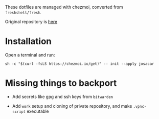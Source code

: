 These dotfiles are managed with chezmoi, converted from `freshshell/fresh`.

Original repository is [here](https://github.com/josacar/dotfiles-fresh)

# Installation

Open a terminal and run:

```
sh -c "$(curl -fsLS https://chezmoi.io/get)" -- init --apply josacar
```

# Missing things to backport

- Add secrets like gpg and ssh keys from `bitwarden`

- Add `work` setup and cloning of private repository, and make `.vpnc-script` executable

